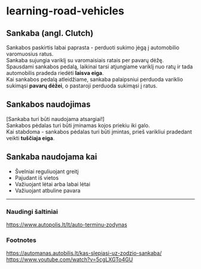 # learning-road-vehicles

## Sankaba (angl. Clutch)
Sankabos paskirtis labai paprasta - perduoti sukimo jėgą į automobilio varomuosius ratus.  
Sankaba sujungia variklį su varomaisiais ratais per pavarų dėžę.  
Spausdami sankabos pedalą, laikinai tarsi atjungiame variklį nuo ratų ir tada automobilis pradeda riedėti **laisva eiga**.  
Kai sankabos pedalą atleidžiame, sankaba palaipsniui perduoda variklio sukimąsi **pavarų dėžei**, o pastaroji perduoda sukimąsi į ratus.

## Sankabos naudojimas
[Sankaba turi būti naudojama atsargiai!]  
Sankabos pėdalas turi būti įminamas kojos priekiu iki galo.  
Kai stabdoma - sankabos pėdalas turi būti įmintas, prieš varikliui pradedant veikti **tuščiaja eiga**.  

## Sankaba naudojama kai
* Švelniai reguliuojant greitį
* Pajudant iš vietos
* Važiuojant lėtai arba labai lėtai
* Važiuojant atbuline pavara


---
### Naudingi šaltiniai
https://www.autopolis.lt/lt/auto-terminu-zodynas



### Footnotes
https://automanas.autobilis.lt/kas-slepiasi-uz-zodzio-sankaba/
https://www.youtube.com/watch?v=5cgLXGTo4GU
